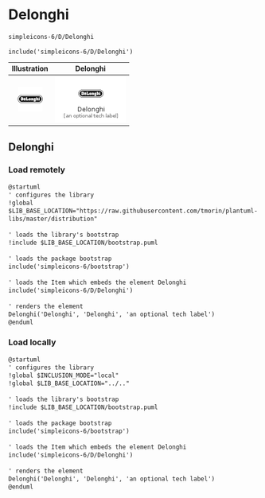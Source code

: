 # Delonghi


```text
simpleicons-6/D/Delonghi
```

```text
include('simpleicons-6/D/Delonghi')
```



| Illustration | Delonghi |
| :---: | :---: |
| ![illustration for Illustration](../../simpleicons-6/D/Delonghi.png) | ![illustration for Delonghi](../../simpleicons-6/D/Delonghi.Local.png) |




## Delonghi

### Load remotely
```plantuml
@startuml
' configures the library
!global $LIB_BASE_LOCATION="https://raw.githubusercontent.com/tmorin/plantuml-libs/master/distribution"

' loads the library's bootstrap
!include $LIB_BASE_LOCATION/bootstrap.puml

' loads the package bootstrap
include('simpleicons-6/bootstrap')

' loads the Item which embeds the element Delonghi
include('simpleicons-6/D/Delonghi')

' renders the element
Delonghi('Delonghi', 'Delonghi', 'an optional tech label')
@enduml
```

### Load locally
```plantuml
@startuml
' configures the library
!global $INCLUSION_MODE="local"
!global $LIB_BASE_LOCATION="../.."

' loads the library's bootstrap
!include $LIB_BASE_LOCATION/bootstrap.puml

' loads the package bootstrap
include('simpleicons-6/bootstrap')

' loads the Item which embeds the element Delonghi
include('simpleicons-6/D/Delonghi')

' renders the element
Delonghi('Delonghi', 'Delonghi', 'an optional tech label')
@enduml
```

